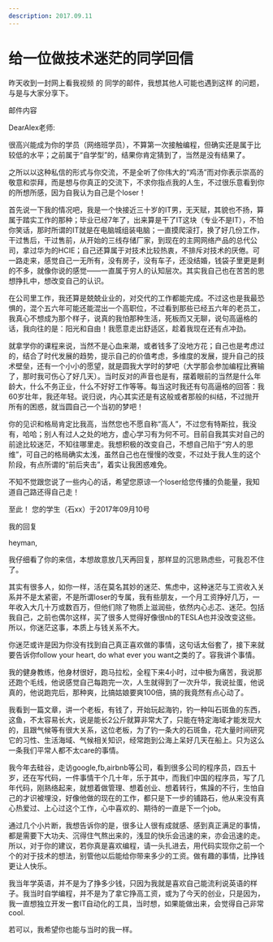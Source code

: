 ```yaml
---
description: 2017.09.11
---
```


# 给一位做技术迷茫的同学回信

昨天收到一封网上看我视频 的 同学的邮件，我想其他人可能也遇到这样 的问题，与是与大家分享下。

邮件内容

DearAlex老师:

很高兴能成为你的学员（网络班学员），不算第一次接触编程，但确实还是属于比较低的水平；之前属于“自学型”的，结果你肯定猜到了，当然是没有结果了。

之所以以这种私信的形式与你交流，不是全听了你伟大的“鸡汤”而对你表示崇高的敬意和崇拜，而是想与你真正的交流下，不求你指点我的人生，不过很乐意看到你的所想所感，因为自我认为自己是个loser！

首先说一下我的情况吧，我是一个快接近三十岁的IT男，无天赋，其貌也不扬，算属于踏实工作的那种；毕业已经7年了，出来算是干了IT这块（专业不是IT），不怕你笑话，那时所谓的IT就是在电脑城组装电脑；一直摸爬滚打，换了好几份工作，干过售后，干过售前，从开始的三线存储厂家，到现在的主网网络产品的总代公司，拿过华为的HCIE；自己还算属于对技术比较热衷，不排斥对技术的厌倦。可一路走来，感觉自己一无所有，没有房子，没有车子，还没结婚，钱袋子里更是剩的不多，就像你说的感觉——一直属于穷人的认知层次。其实我自己也在苦苦的思想挣扎中，想改变自己的认识。

在公司里工作，我还算是兢兢业业的，对交代的工作都能完成。不过这也是我最恐惧的，混个五六年可能还能混出一个高职位，不过看到那些已经五六年的老员工，我真心不想成为那个样子，说真的我怕那种生活，死板而又无聊，说句高逼格的话，我向往的是：阳光和自由！我愿意走出舒适区，趁着我现在还有点冲劲。

就拿学你的课程来说，当然不是心血来潮，或者钱多了没地方花；自己也是考虑过的，结合了时代发展的趋势，提示自己的价值考虑，多维度的发展，提升自己的技术壁垒，还有一个小小的愿望，就是圆我大学时的梦吧（大学那会参加编程比赛输了，那时我可伤心了好几天）。当时反对的声音也是有，摆着眼前的当然是什么年龄大，什么不务正业，什么不好好工作等等。每当这时我还有句高逼格的回答：我60岁壮年，我还年轻。说归说，内心其实还是有这般或者那般的纠结，不过抛开所有的困惑，就当圆自己一个当初的梦吧！

你的见识和格局肯定比我高，当然您也不愿自称“高人”，不过您有特斯拉，我没有，哈哈；别人有过人之处的地方，虚心学习有为何不可。目前自我其实对自己的前途比较迷茫，不知往哪里走。我想积极的改变自己，不想自己陷于“穷人的思维”，可自己的格局确实太浅，虽然自己也在慢慢的改变，不过处于我人生的这个阶段，有点所谓的“前后夹击”，着实让我困惑难免。

不知不觉跟您说了一些内心的话，希望您原谅一个loser给您传播的负能量，我知道自己路还得自己走！



至此！	您的学生（石xx）于2017年09月10号

我的回复

heyman,

我仔细看了你的来信，本想故意放几天再回复，那样显的沉思熟虑些，可我忍不住了。

其实有很多人，如你一样，活在莫名其妙的迷茫、焦虑中，这种迷茫与工资收入关系并不是太紧密，不是所谓loser的专属，我有些朋友，一个月工资挣好几万，一年收入大几十万或数百万，但他们除了物质上滋润些，依然内心忐忑、迷茫。包括我自己，之前也偶尔这样，买了很多人觉得好像很nb的TESLA也并没改变这些。所以，你迷茫这事，本质上与钱关系不大。

你迷茫或许是因为你没有找到自己真正喜欢做的事情，这句话太俗套了，接下来就要告诉你follow your heart, do what ever you want之类的了。容我讲个事情。

我的健身教练，他身材很好，跑马拉松，全程下来4小时，过中极为痛苦，我说那还跑个毛线，他说感觉自己每跑完一次，人生就得到了一次升华，我说扯蛋，他说真的，他说跑完后，那种爽，比搞姑娘要爽100倍，搞的我竟然有点心动了。

我看到一篇文章，讲一个老板，有钱了，开始玩起海钓，钓一种叫石斑鱼的东西，这鱼，不太容易长大，说是能长2公斤就算非常大了，只能在特定海域才能发现大的，且跟气候等有很大关系，这位老板，为了钓一条大的石斑鱼，花大量时间研究它的习性、生活海域、气候相关知识，经常跑到公海上呆好几天在船上。只为这么一条我们平常人都不太care的事情。

我今年去硅谷，走访google,fb,airbnb等公司，看到很多公司的程序员，四五十岁，还在写代码，一件事情干个几十年，乐于其中，而我们中国的程序员，写了几年代码，刚熟络起来，就想着做管理、想着创业、想着转行，焦躁的不行，生怕自己的才识被埋没，好像他做的现在的工作，都只是下一步的铺路石，他从来没有真心热爱过、上心过这个工作，心中喜欢的、期待的一直是下一个job。

通过几个小片断，我想告诉你的是，很多让人很有成就感、感到真正满足的事情，都是需要下大功夫、沉得住气熬出来的，浅显的快乐会迅速的来，亦会迅速的走。所以，对于你的建议，若你真是喜欢编程，请一头扎进去，用代码实现你之前一个个的对于技术的想法，别管他以后能给你带来多少的工资。做有趣的事情，比挣钱更让人快乐。

我当年学英语，并不是为了挣多少钱，只因为我就是喜欢自己能流利说英语的样子。我当时自学编程，并不是为了拿它挣高工资，或为了今天的创业，只是因为，我一直想独立开发一套IT自动化的工具，当时想，如果能做出来，会觉得自己非常cool.

若可以，我希望你也能与当时的我一样。



